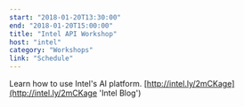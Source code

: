 ```yaml
---
start: "2018-01-20T13:30:00"
end: "2018-01-20T15:00:00"
title: "Intel API Workshop"
host: "intel"
category: "Workshops"
link: "Schedule"
---
```

Learn how to use Intel's AI platform. [http://intel.ly/2mCKage](http://intel.ly/2mCKage 'Intel Blog')